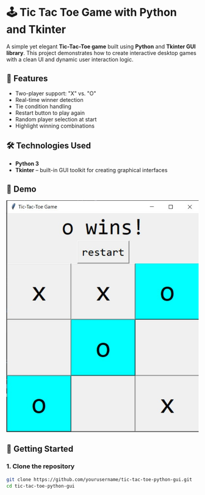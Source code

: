 # 🕹️ Tic Tac Toe Game with Python and Tkinter

A simple yet elegant **Tic-Tac-Toe game** built using **Python** and **Tkinter GUI library**. This project demonstrates how to create interactive desktop games with a clean UI and dynamic user interaction logic.

## 🎯 Features

- Two-player support: "X" vs. "O"
- Real-time winner detection
- Tie condition handling
- Restart button to play again
- Random player selection at start
- Highlight winning combinations

## 🛠️ Technologies Used

- **Python 3**
- **Tkinter** – built-in GUI toolkit for creating graphical interfaces

## 📸 Demo

![image alt](https://github.com/Amrok9/python-tic-tac-toe-game/blob/38b09d647da57a6ea51909e816b4f802be2ea0ef/Screenshot%202025-07-14%20140257.jpg)


## 🚀 Getting Started

### 1. Clone the repository

```bash
git clone https://github.com/yourusername/tic-tac-toe-python-gui.git
cd tic-tac-toe-python-gui
